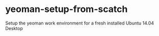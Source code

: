 # yeoman-setup-from-scatch
Setup the yeoman work environment for a fresh installed Ubuntu 14.04 Desktop
